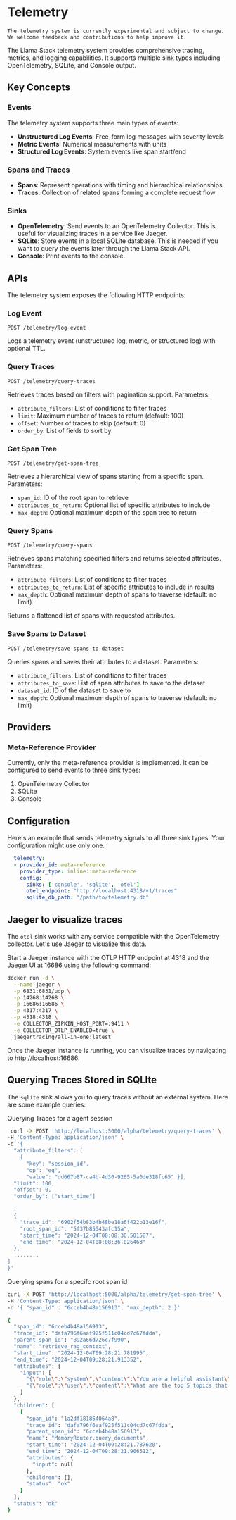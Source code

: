 # Telemetry
```{note}
The telemetry system is currently experimental and subject to change. We welcome feedback and contributions to help improve it.
```



The Llama Stack telemetry system provides comprehensive tracing, metrics, and logging capabilities. It supports multiple sink types including OpenTelemetry, SQLite, and Console output.

## Key Concepts

### Events
The telemetry system supports three main types of events:

- **Unstructured Log Events**: Free-form log messages with severity levels
- **Metric Events**: Numerical measurements with units
- **Structured Log Events**: System events like span start/end

### Spans and Traces
- **Spans**: Represent operations with timing and hierarchical relationships
- **Traces**: Collection of related spans forming a complete request flow

### Sinks
- **OpenTelemetry**: Send events to an OpenTelemetry Collector. This is useful for visualizing traces in a service like Jaeger.
- **SQLite**: Store events in a local SQLite database. This is needed if you want to query the events later through the Llama Stack API.
- **Console**: Print events to the console.

## APIs

The telemetry system exposes the following HTTP endpoints:

### Log Event
```http
POST /telemetry/log-event
```
Logs a telemetry event (unstructured log, metric, or structured log) with optional TTL.

### Query Traces
```http
POST /telemetry/query-traces
```
Retrieves traces based on filters with pagination support. Parameters:
- `attribute_filters`: List of conditions to filter traces
- `limit`: Maximum number of traces to return (default: 100)
- `offset`: Number of traces to skip (default: 0)
- `order_by`: List of fields to sort by

### Get Span Tree
```http
POST /telemetry/get-span-tree
```
Retrieves a hierarchical view of spans starting from a specific span. Parameters:
- `span_id`: ID of the root span to retrieve
- `attributes_to_return`: Optional list of specific attributes to include
- `max_depth`: Optional maximum depth of the span tree to return

### Query Spans
```http
POST /telemetry/query-spans
```
Retrieves spans matching specified filters and returns selected attributes. Parameters:
- `attribute_filters`: List of conditions to filter traces
- `attributes_to_return`: List of specific attributes to include in results
- `max_depth`: Optional maximum depth of spans to traverse (default: no limit)

Returns a flattened list of spans with requested attributes.

### Save Spans to Dataset
```http
POST /telemetry/save-spans-to-dataset
```
Queries spans and saves their attributes to a dataset. Parameters:
- `attribute_filters`: List of conditions to filter traces
- `attributes_to_save`: List of span attributes to save to the dataset
- `dataset_id`: ID of the dataset to save to
- `max_depth`: Optional maximum depth of spans to traverse (default: no limit)

## Providers

### Meta-Reference Provider
Currently, only the meta-reference provider is implemented. It can be configured to send events to three sink types:
1) OpenTelemetry Collector
2) SQLite
3) Console

## Configuration

Here's an example that sends telemetry signals to all three sink types. Your configuration might use only one.
```yaml
  telemetry:
  - provider_id: meta-reference
    provider_type: inline::meta-reference
    config:
      sinks: ['console', 'sqlite', 'otel']
      otel_endpoint: "http://localhost:4318/v1/traces"
      sqlite_db_path: "/path/to/telemetry.db"
```

## Jaeger to visualize traces

The `otel` sink works with any service compatible with the OpenTelemetry collector. Let's use Jaeger to visualize this data.

Start a Jaeger instance with the OTLP HTTP endpoint at 4318 and the Jaeger UI at 16686 using the following command:

```bash
docker run -d \
  --name jaeger \
  -p 6831:6831/udp \
  -p 14268:14268 \
  -p 16686:16686 \
  -p 4317:4317 \
  -p 4318:4318 \
  -e COLLECTOR_ZIPKIN_HOST_PORT=:9411 \
  -e COLLECTOR_OTLP_ENABLED=true \
  jaegertracing/all-in-one:latest
```

Once the Jaeger instance is running, you can visualize traces by navigating to http://localhost:16686.

## Querying Traces Stored in SQLIte

The `sqlite` sink allows you to query traces without an external system. Here are some example queries:

Querying Traces for a agent session

``` bash
 curl -X POST 'http://localhost:5000/alpha/telemetry/query-traces' \
-H 'Content-Type: application/json' \
-d '{
  "attribute_filters": [
    {
      "key": "session_id",
      "op": "eq",
      "value": "dd667b87-ca4b-4d30-9265-5a0de318fc65" }],
  "limit": 100,
  "offset": 0,
  "order_by": ["start_time"]

  [
  {
    "trace_id": "6902f54b83b4b48be18a6f422b13e16f",
    "root_span_id": "5f37b85543afc15a",
    "start_time": "2024-12-04T08:08:30.501587",
    "end_time": "2024-12-04T08:08:36.026463"
  },
  ........
]
}'

```

Querying spans for a specifc root span id

``` bash
curl -X POST 'http://localhost:5000/alpha/telemetry/get-span-tree' \
-H 'Content-Type: application/json' \
-d '{ "span_id" : "6cceb4b48a156913", "max_depth": 2 }'

{
  "span_id": "6cceb4b48a156913",
  "trace_id": "dafa796f6aaf925f511c04cd7c67fdda",
  "parent_span_id": "892a66d726c7f990",
  "name": "retrieve_rag_context",
  "start_time": "2024-12-04T09:28:21.781995",
  "end_time": "2024-12-04T09:28:21.913352",
  "attributes": {
    "input": [
      "{\"role\":\"system\",\"content\":\"You are a helpful assistant\"}",
      "{\"role\":\"user\",\"content\":\"What are the top 5 topics that were explained in the documentation? Only list succinct bullet points.\",\"context\":null}"
    ]
  },
  "children": [
    {
      "span_id": "1a2df181854064a8",
      "trace_id": "dafa796f6aaf925f511c04cd7c67fdda",
      "parent_span_id": "6cceb4b48a156913",
      "name": "MemoryRouter.query_documents",
      "start_time": "2024-12-04T09:28:21.787620",
      "end_time": "2024-12-04T09:28:21.906512",
      "attributes": {
        "input": null
      },
      "children": [],
      "status": "ok"
    }
  ],
  "status": "ok"
}

```

